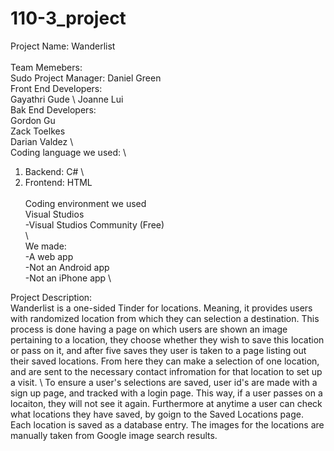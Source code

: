 # 110-3_project

Project Name: Wanderlist \
\
Team Memebers: \
  Sudo Project Manager: 
    Daniel Green \
  Front End Developers: \
    Gayathri Gude \ 
    Joanne Lui \
  Bak End Developers: \
    Gordon Gu \
    Zack Toelkes \
    Darian Valdez \ 
\
Coding language we used: \
  1. Backend: C# \
  2. Frontend: HTML\
\
Coding environment we used\
  Visual Studios\
    -Visual Studios Community (Free)\
\  
We made: \
  -A web app \
    -Not an Android app \
    -Not an iPhone app \

Project Description: \
  Wanderlist is a one-sided Tinder for locations. Meaning, it provides users with randomized location from which they can selection a destination. This process is done having a page on which users are shown an image pertaining to a location, they choose whether they wish to save this location or pass on it, and after five saves they user is taken to a page listing out their saved locations. From here they  can make a selection of one location, and are sent to the necessary contact infromation for that location to set up a visit. \ 
  To ensure a user's selections are  saved, user id's are made with a sign up page, and tracked with a login page. This way, if a user passes on a locaiton, they will not see it again. Furthermore at anytime a user can check what locations they have saved, by goign to the Saved Locations page. \
  Each location is saved as a database entry. The images for the locations are manually taken from Google image search results.
